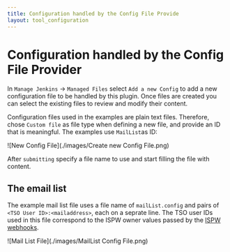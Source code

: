 ```yaml
---
title: Configuration handled by the Config File Provide
layout: tool_configuration
---
```

# <a id="Configuration handled by the Config File Provider"></a> Configuration handled by the Config File Provider
In `Manage Jenkins` -> `Managed Files` select `Add a new Config` to add a new configuration file to be handled by this plugin. Once files are created you can select the existing files to review and modify their content.

Configuration files used in the examples are plain text files. Therefore, chose `Custom file` as file type when defining a new file, and provide an ID that is meaningful. The examples use `MailList`as ID:

![New Config File](./images/Create new Config File.png)

After `submitting` specify a file name to use and start filling the file with content. 

## <a id="The email list"></a> The email list
The example mail list file uses a file name of `mailList.config` and pairs of `<TSO User ID>:<mailaddress>`, each on a seprate line. The TSO user IDs used in this file correspond to the ISPW owner values passed by the [ISPW webhooks](./webhhok_setup.html).

![Mail List File](./images/MailList Config File.png)